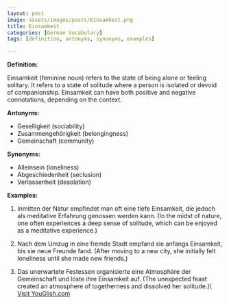 ```yaml
---
layout: post
image: assets/images/posts/Einsamkeit.png
title: Einsamkeit
categories: [German Vocabulary]
tags: [definition, antonyms, synonyms, examples]

---
```


**Definition:** 

Einsamkeit (feminine noun) refers to the state of being alone or feeling solitary. It refers to a state of solitude where a person is isolated or devoid of companionship. Einsamkeit can have both positive and negative connotations, depending on the context.

**Antonyms:** 

- Geselligkeit (sociability)
- Zusammengehörigkeit (belongingness)
- Gemeinschaft (community)

**Synonyms:** 

- Alleinsein (loneliness)
- Abgeschiedenheit (seclusion)
- Verlassenheit (desolation)

**Examples:** 

1. Inmitten der Natur empfindet man oft eine tiefe Einsamkeit, die jedoch als meditative Erfahrung genossen werden kann. (In the midst of nature, one often experiences a deep sense of solitude, which can be enjoyed as a meditative experience.)

2. Nach dem Umzug in eine fremde Stadt empfand sie anfangs Einsamkeit, bis sie neue Freunde fand. (After moving to a new city, she initially felt loneliness until she made new friends.)

3. Das unerwartete Festessen organisierte eine Atmosphäre der Gemeinschaft und löste ihre Einsamkeit auf. (The unexpected feast created an atmosphere of togetherness and dissolved her solitude.)\ <a id="yg-widget-0" class="youglish-widget" data-query="Einsamkeit" data-lang="german" data-components="8412" data-auto-start="0" data-bkg-color="theme_light" data-title="How%20to%20pronounce%20Einsamkeit%20in%20German"  rel="nofollow" href="https://youglish.com">Visit YouGlish.com</a><script async src="https://youglish.com/public/emb/widget.js" charset="utf-8"></script>